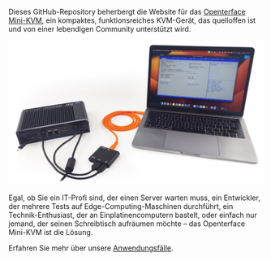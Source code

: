 Dieses GitHub-Repository beherbergt die Website für das [Openterface Mini-KVM](https://openterface.com/), ein kompaktes, funktionsreiches KVM-Gerät, das quelloffen ist und von einer lebendigen Community unterstützt wird.

![use-case-demo-industrial-pc](/docs//images/product/use-case-demo-industrial-pc.jpg)

Egal, ob Sie ein IT-Profi sind, der einen Server warten muss, ein Entwickler, der mehrere Tests auf Edge-Computing-Maschinen durchführt, ein Technik-Enthusiast, der an Einplatinencomputern bastelt, oder einfach nur jemand, der seinen Schreibtisch aufräumen möchte – das Openterface Mini-KVM ist die Lösung.

Erfahren Sie mehr über unsere [Anwendungsfälle](https://openterface.com/use-cases/).